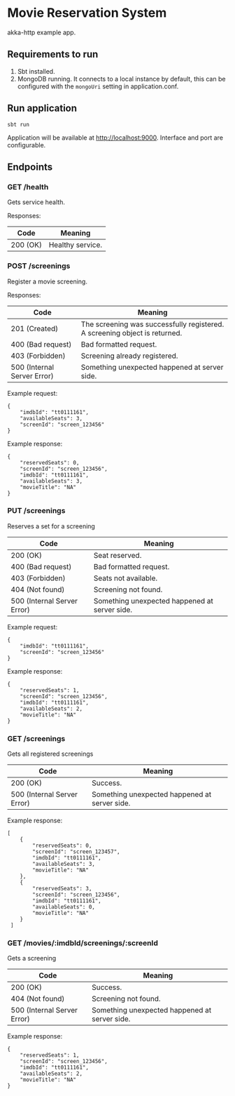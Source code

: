 # Movie Reservation System

akka-http example app.

## Requirements to run

1. Sbt installed.
2. MongoDB running. It connects to a local instance by default, this can be configured with the `mongoUri` setting in application.conf.

## Run application

```
sbt run
```

Application will be available at [http://localhost:9000](http://localhost:9000). Interface and port are configurable.

## Endpoints

### GET /health

Gets service health.

Responses:

| Code     | Meaning																																				|
|----------|------------------|
| 200 (OK) | Healthy service. |

### POST /screenings

Register a movie screening.

Responses:

| Code                        | Meaning																																				|
|-----------------------------|----------------------------------------------------------------------------|
| 201 (Created)               | The screening was successfully registered. A screening object is returned. |
| 400 (Bad request)           | Bad formatted request.                                                     |
| 403 (Forbidden)             | Screening already registered.                                              |
| 500 (Internal Server Error) | Something unexpected happened at server side.                              |

Example request:

```
{
    "imdbId": "tt0111161",
    "availableSeats": 3,
    "screenId": "screen_123456"
}
```

Example response:

```
{
    "reservedSeats": 0,
    "screenId": "screen_123456",
    "imdbId": "tt0111161",
    "availableSeats": 3,
    "movieTitle": "NA"
}
```

### PUT /screenings

Reserves a set for a screening

| Code                        | Meaning																																				           |
|-----------------------------|-----------------------------------------------|
| 200 (OK)                    | Seat reserved.                                |
| 400 (Bad request)           | Bad formatted request.                        |
| 403 (Forbidden)             | Seats not available.                          |
| 404 (Not found)             | Screening not found.                          |
| 500 (Internal Server Error) | Something unexpected happened at server side. |

Example request:

```
{
    "imdbId": "tt0111161",
    "screenId": "screen_123456"
}
```

Example response:

```
{
    "reservedSeats": 1,
    "screenId": "screen_123456",
    "imdbId": "tt0111161",
    "availableSeats": 2,
    "movieTitle": "NA"
}
```

### GET /screenings

Gets all registered screenings

| Code                        | Meaning																																				           |
|-----------------------------|-----------------------------------------------|
| 200 (OK)                    | Success.                                      |
| 500 (Internal Server Error) | Something unexpected happened at server side. |

Example response:

```
[
    {
        "reservedSeats": 0,
        "screenId": "screen_123457",
        "imdbId": "tt0111161",
        "availableSeats": 3,
        "movieTitle": "NA"
    },
    {
        "reservedSeats": 3,
        "screenId": "screen_123456",
        "imdbId": "tt0111161",
        "availableSeats": 0,
        "movieTitle": "NA"
    }
 ]
```

 ### GET /movies/:imdbId/screenings/:screenId

 Gets a screening

 | Code                        | Meaning																																				           |
 |-----------------------------|-----------------------------------------------|
 | 200 (OK)                    | Success.                                      |
 | 404 (Not found)             | Screening not found.                          |
 | 500 (Internal Server Error) | Something unexpected happened at server side. |

Example response:

```
{
    "reservedSeats": 1,
    "screenId": "screen_123456",
    "imdbId": "tt0111161",
    "availableSeats": 2,
    "movieTitle": "NA"
}
```